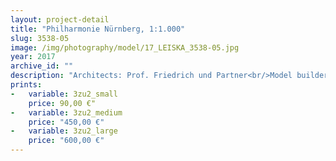 ```yaml
---
layout: project-detail
title: "Philharmonie Nürnberg, 1:1.000"
slug: 3538-05
image: /img/photography/model/17_LEISKA_3538-05.jpg
year: 2017
archive_id: ""
description: "Architects: Prof. Friedrich und Partner<br/>Model builder: Wiens + Partner"
prints: 
-   variable: 3zu2_small
    price: 90,00 €"
-   variable: 3zu2_medium
    price: "450,00 €"
-   variable: 3zu2_large
    price: "600,00 €"
---
```

